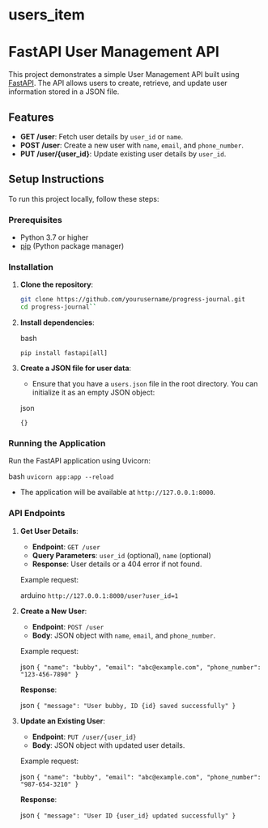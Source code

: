 # users_item

# FastAPI User Management API
This project demonstrates a simple User Management API built using [FastAPI](https://fastapi.tiangolo.com/). 
The API allows users to create, retrieve, and update user information stored in a JSON file.

## Features

- **GET /user**: Fetch user details by `user_id` or `name`.
- **POST /user**: Create a new user with `name`, `email`, and `phone_number`.
- **PUT /user/{user_id}**: Update existing user details by `user_id`.

## Setup Instructions

To run this project locally, follow these steps:

### Prerequisites
- Python 3.7 or higher
- [pip](https://pip.pypa.io/en/stable/) (Python package manager)

### Installation

1. **Clone the repository**:
   ```bash
   git clone https://github.com/yourusername/progress-journal.git
   cd progress-journal`` 

2.  **Install dependencies**:
    
    bash
    
    `pip install fastapi[all]` 
    
3.  **Create a JSON file for user data**:
    
    -   Ensure that you have a `users.json` file in the root directory. You can initialize it as an empty JSON object:
    
    json
    
    `{}` 
    

### Running the Application

Run the FastAPI application using Uvicorn:

bash
`uvicorn app:app --reload` 

-   The application will be available at `http://127.0.0.1:8000`.

### API Endpoints

1.  **Get User Details**:
    
    -   **Endpoint**: `GET /user`
    -   **Query Parameters**: `user_id` (optional), `name` (optional)
    -   **Response**: User details or a 404 error if not found.
    
    Example request:
    
    arduino
    `http://127.0.0.1:8000/user?user_id=1` 
    
2.  **Create a New User**:
    
    -   **Endpoint**: `POST /user`
    -   **Body**: JSON object with `name`, `email`, and `phone_number`.
    
    Example request:
    
    json
    `{
        "name": "bubby",
        "email": "abc@example.com",
        "phone_number": "123-456-7890"
    }` 
    
    **Response**:
    
    json
    `{
        "message": "User bubby, ID {id} saved successfully"
    }` 
    
3.  **Update an Existing User**:
    
    -   **Endpoint**: `PUT /user/{user_id}`
    -   **Body**: JSON object with updated user details.
    
    Example request:
    
    json
    `{
        "name": "bubby",
        "email": "abc@example.com",
        "phone_number": "987-654-3210"
    }` 
    
    **Response**:
    
    json
    `{
        "message": "User ID {user_id} updated successfully"
    }`